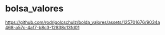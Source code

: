 # bolsa_valores



https://github.com/rodrigolcschulz/bolda_valores/assets/125701676/9034a468-a57c-4af7-b8c3-12838c13fd01

